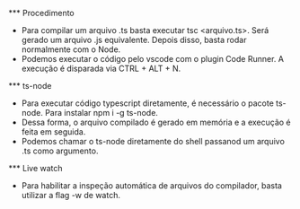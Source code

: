 *** Procedimento
- Para compilar um arquivo .ts basta executar tsc <arquivo.ts>. Será gerado um arquivo .js equivalente. Depois disso, basta rodar normalmente com o Node.
- Podemos executar o código pelo vscode com o plugin Code Runner. A execução é disparada via CTRL + ALT + N.

*** ts-node
- Para executar código typescript diretamente, é necessário o pacote ts-node. Para instalar npm i -g ts-node. 
- Dessa forma, o arquivo compilado é gerado em memória e a execução é feita em seguida. 
- Podemos chamar o ts-node diretamente do shell passanod um arquivo .ts como argumento.

*** Live watch
- Para habilitar a inspeção automática de arquivos do compilador, basta utilizar a flag -w de watch. 